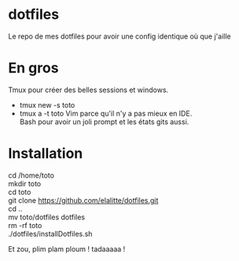 # dotfiles
Le repo de mes dotfiles pour avoir une config identique où que j'aille

# En gros
Tmux pour créer des belles sessions et windows.
- tmux new -s toto
- tmux a -t toto
Vim parce qu'il n'y a pas mieux en IDE.  
Bash pour avoir un joli prompt et les états gits aussi.

# Installation
cd /home/toto  
mkdir toto  
cd toto  
git clone https://github.com/elalitte/dotfiles.git  
cd ..  
mv toto/dotfiles dotfiles  
rm -rf toto  
./dotfiles/installDotfiles.sh

Et zou, plim plam ploum ! tadaaaaa !
